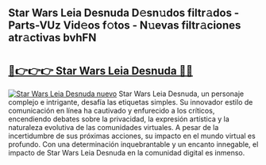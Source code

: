 ## Star Wars Leia Desnuda D𝚎sn𝚞dos filtr𝚊dos - Parts-VUz Vid𝚎os f𝚘tos - N𝚞evas filtr𝚊ciones atr𝚊ctivas bvhFN

# <h2><a href="http://mbavubn.tromn.icu/?c=Star+Wars+Leia+Desnuda">🔗👉👉👉 Star Wars Leia Desnuda 🔗🔗</a></h2>

[![Star Wars Leia Desnuda nuevo](https://i.imgur.com/pEAQMta.gif)](http://mbavubn.tromn.icu/?c=Star+Wars+Leia+Desnuda)
Star Wars Leia Desnuda, un personaje complejo e intrigante, desafía las etiquetas simples. Su innovador estilo de comunicación en línea ha cautivado y enfurecido a los críticos, encendiendo debates sobre la privacidad, la expresión artística y la naturaleza evolutiva de las comunidades virtuales. A pesar de la incertidumbre de sus próximas acciones, su impacto en el mundo virtual es profundo. Con una determinación inquebrantable y un encanto innegable, el impacto de Star Wars Leia Desnuda en la comunidad digital es inmenso.
